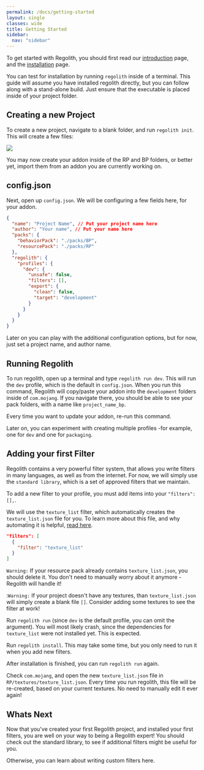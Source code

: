 ```yaml
---
permalink: /docs/getting-started
layout: single
classes: wide
title: Getting Started
sidebar:
  nav: "sidebar"
---
```


To get started with Regolith, you should first read our [introduction](/regolith/docs/introduction) page, and the [installation](/regolith/docs/installing) page.

You can test for installation by running `regolith` inside of a terminal. This guide will assume you have installed regolith directly, but you can follow along with a stand-alone build. Just ensure that the executable is placed inside of your project folder.

## Creating a new Project

To create a new project, navigate to a blank folder, and run `regolith init`. This will create a few files:


![](/assets/images/docs/introduction/project-folder.png)

You may now create your addon inside of the RP and BP folders, or better yet, import them from an addon you are currently working on.

## config.json

Next, open up `config.json`. We will be configuring a few fields here, for your addon.

```json
{
  "name": "Project Name", // Put your project name here
  "author": "Your name", // Put your name here
  "packs": {
    "behaviorPack": "./packs/BP",
    "resourcePack": "./packs/RP"
  },
  "regolith": {
    "profiles": {
      "dev": {
        "unsafe": false,
        "filters": [],
        "export": {
          "clean": false,
          "target": "development"
        }
      }
    }
  }
}
```

Later on you can play with the additional configuration options, but for now, just set a project name, and author name.

## Running Regolith

To run regolith, open up a terminal and type `regolith run dev`. This will run the `dev` profile, which is the default in `config.json`. When you run this command, Regolith will copy/paste your addon into the `development` folders inside of `com.mojang`. If you navigate there, you should be able to see your pack folders, with a name like `project_name_bp`. 

Every time you want to update your addon, re-run this command. 

Later on, you can experiment with creating multiple profiles -for example, one for `dev` and one for `packaging`.

## Adding your first Filter

Regolith contains a very powerful filter system, that allows you write filters in many languages, as well as from the internet. For now, we will simply use the `standard library`, which is a set of approved filters that we maintain. 

To add a new filter to your profile, you must add items into your `"filters": [],`.

We will use the `texture_list` filter, which automatically creates the `texture_list.json` file for you. To learn more about this file, and why automating it is helpful, [read here](https://wiki.bedrock.dev/visuals/textures-list.html).

```json
"filters": [
  {
    "filter": "texture_list"
  }
]
```

`Warning:` If your resource pack already contains `texture_list.json`, you should delete it. You don't need to manually worry about it anymore -Regolith will handle it!

:`Warning:` If your project doesn't have any textures, than `texture_list.json` will simply create a blank file `[]`. Consider adding some textures to see the filter at work!

Run `regolith run` (since `dev` is the default profile, you can omit the argument). You will most likely crash, since the dependencies for `texture_list` were not installed yet. This is expected.

Run `regolith install`. This may take some time, but you only need to run it when you add new filters.

After installation is finished, you can run `regolith run` again.

Check `com.mojang`, and open the new `texture_list.json` file in `RP/textures/texture_list.json`. Every time you run regolith, this file will be re-created, based on your current textures. No need to manually edit it ever again!

## Whats Next

Now that you've created your first Regolith project, and installed your first filters, you are well on your way to being a Regolith expert! You should check out the standard library, to see if additional filters might be useful for you.

Otherwise, you can learn about writing custom filters here.